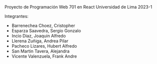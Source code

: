 Proyecto de Programación Web 701 en React
Universidad de Lima 2023-1

Integrantes:
- Barrenechea Choez, Cristopher
- Esparza Saavedra, Sergio Gonzalo
- Incio Diaz, Joaquin Alfredo
- Llerena Zuñiga, Andrea Pilar
- Pacheco Lizares, Hubert Alfredo
- San Martin Tavera, Alejandra
- Vicente Valenzuela, Frank Andre